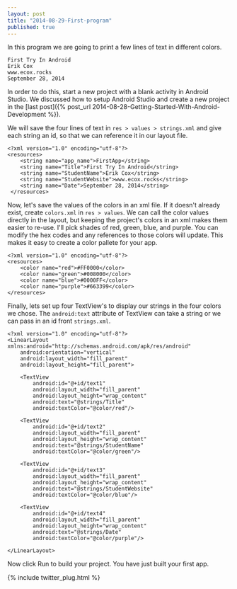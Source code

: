 ```yaml
---
layout: post
title: "2014-08-29-First-program"
published: true
---
```



In this program we are going to print a few lines of text in different colors.


	First Try In Android
	Erik Cox
	www.ecox.rocks
	September 28, 2014

In order to do this, start a new project with a blank activity in Android Studio. We discussed how to setup Android Studio and create a new project in the [last post]({% post_url 2014-08-28-Getting-Started-With-Android-Development %}).

We will save the four lines of text in `res > values > strings.xml` and give each string an id, so that we can reference it in our layout file.
 > 
    <?xml version="1.0" encoding="utf-8"?>
    <resources>
        <string name="app_name">FirstApp</string>
        <string name="Title">First Try In Android</string>
        <string name="StudentName">Erik Cox</string>
        <string name="StudentWebsite">www.ecox.rocks</string>
        <string name="Date">September 28, 2014</string>
     </resources>

Now, let's save the values of the colors in an xml file. If it doesn't already exist, create `colors.xml` in `res > values`.  We can call the color values directly in the layout, but keeping the project's colors in an xml makes them easier to re-use. I'll pick shades of red, green, blue, and purple. You can modify the hex codes and any references to those colors will update. This makes it easy to create a color pallete for your app.

    <?xml version="1.0" encoding="utf-8"?>
    <resources>
        <color name="red">#FF0000</color>
        <color name="green">#008000</color>
        <color name="blue">#0000FF</color>
        <color name="purple">#663399</color>
    </resources>

Finally, lets set up four TextView's to display our strings in the four colors we chose. The `android:text` attribute of TextView can take a string or we can pass in an id front `strings.xml`.

    <?xml version="1.0" encoding="utf-8"?>
    <LinearLayout xmlns:android="http://schemas.android.com/apk/res/android"
        android:orientation="vertical"
        android:layout_width="fill_parent"
        android:layout_height="fill_parent">

        <TextView
            android:id="@+id/text1"
            android:layout_width="fill_parent"
            android:layout_height="wrap_content"
            android:text="@strings/Title"
            android:textColor="@color/red"/>

        <TextView
            android:id="@+id/text2"
            android:layout_width="fill_parent"
            android:layout_height="wrap_content"
            android:text="@strings/StudentName"
            android:textColor="@color/green"/>

        <TextView
            android:id="@+id/text3"
            android:layout_width="fill_parent"
            android:layout_height="wrap_content"
            android:text="@strings/StudentWebsite"
            android:textColor="@color/blue"/>

        <TextView
            android:id="@+id/text4"
            android:layout_width="fill_parent"
            android:layout_height="wrap_content"
            android:text="@strings/Date"
            android:textColor="@color/purple"/>

    </LinearLayout>


Now click Run to build your project. You have just built your first app.

{% include twitter_plug.html %}
